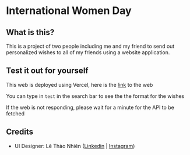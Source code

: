 # International Women Day
## What is this?
This is a project of two people including me and my friend to send out personalized wishes to all of my friends using a website application.

## Test it out for yourself
This web is deployed using Vercel, here is the [link](https://international-women-day.vercel.app/) to the web

You can type in `test` in the search bar to see the the format for the wishes

If the web is not responding, please wait for a minute for the API to be fetched

## Credits
- UI Designer: Lê Thảo Nhiên ([Linkedin]() | [Instagram](https://www.instagram.com/nhiinbeocutenhattrendoi/))